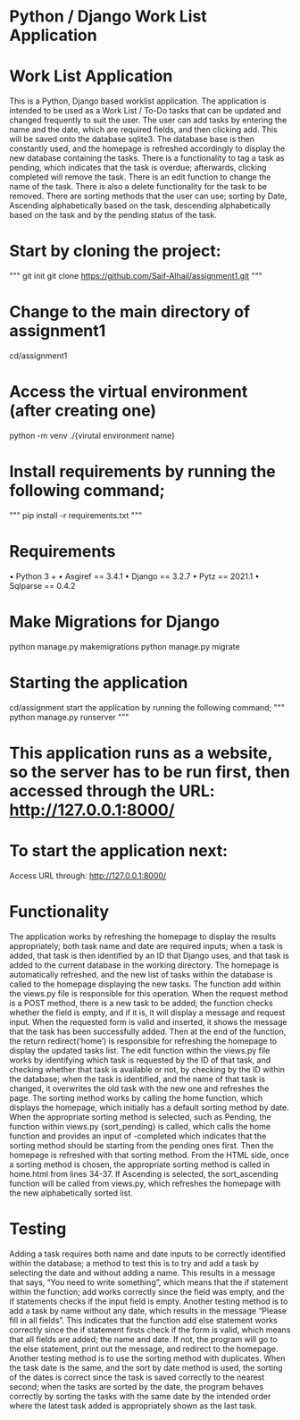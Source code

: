 # Python / Django Work List Application

# Work List Application 
This is a Python, Django based worklist application. The application is intended to be used as a Work List /  To-Do tasks that can be updated and changed frequently to suit the user. The user can add tasks by entering the name and the date, which are required fields, and then clicking add. This will be saved onto the database sqlite3. The database base is then constantly used, and the homepage is refreshed accordingly to display the new database containing the tasks. There is a functionality to tag a task as pending, which indicates that the task is overdue; afterwards, clicking completed will remove the task. There is an edit function to change the name of the task. There is also a delete functionality for the task to be removed. There are sorting methods that the user can use; sorting by Date, Ascending alphabetically based on the task, descending alphabetically based on the task and by the pending status of the task.

# Start by cloning the project:
"""
git init
git clone https://github.com/Saif-Alhail/assignment1.git
"""
# Change to the main directory of assignment1
cd/assignment1

# Access the virtual environment (after creating one)
python -m venv ./{virutal environment name} 

# Install requirements by running the following command;
"""
pip install -r requirements.txt
"""
# Requirements
•	Python 3 +
•	Asgiref == 3.4.1
•	Django == 3.2.7
•	Pytz == 2021.1
•	Sqlparse == 0.4.2

# Make Migrations for Django
python manage.py makemigrations
python manage.py migrate

# Starting the application
cd/assignment
start the application by running the following command;
"""
python manage.py runserver
"""
# This application runs as a website, so the server has to be run first, then accessed through the URL: http://127.0.0.1:8000/
# To start the application next:
Access URL through: http://127.0.0.1:8000/

# Functionality 
The application works by refreshing the homepage to display the results appropriately; both task name and date are required inputs; when a task is added, that task is then identified by an ID that Django uses, and that task is added to the current database in the working directory. The homepage is automatically refreshed, and the new list of tasks within the database is called to the homepage displaying the new tasks. The function add within the views.py file is responsible for this operation. When the request method is a POST method, there is a new task to be added; the function checks whether the field is empty, and if it is, it will display a message and request input. When the requested form is valid and inserted, it shows the message that the task has been successfully added. Then at the end of the function, the return redirect(‘home’) is responsible for refreshing the homepage to display the updated tasks list. The edit function within the views.py file works by identifying which task is requested by the ID of that task, and checking whether that task is available or not, by checking by the ID within the database; when the task is identified, and the name of that task is changed, it overwrites the old task with the new one and refreshes the page.
The sorting method works by calling the home function, which displays the homepage, which initially has a default sorting method by date. When the appropriate sorting method is selected, such as Pending, the function within views.py {sort_pending} is called, which calls the home function and provides an input of -completed which indicates that the sorting method should be starting from the pending ones first. Then the homepage is refreshed with that sorting method. From the HTML side, once a sorting method is chosen, the appropriate sorting method is called in home.html from lines 34-37. If Ascending is selected, the sort_ascending function will be called from views.py, which refreshes the homepage with the new alphabetically sorted list.

# Testing
Adding a task requires both name and date inputs to be correctly identified within the database; a method to test this is to try and add a task by selecting the date and without adding a name. This results in a message that says, “You need to write something”, which means that the if statement within the function; add works correctly since the field was empty, and the if statements checks if the input field is empty. Another testing method is to add a task by name without any date, which results in the message “Please fill in all fields”. This indicates that the function add else statement works correctly since the if statement firsts check if the form is valid, which means that all fields are added; the name and date. If not, the program will go to the else statement, print out the message, and redirect to the homepage. 
Another testing method is to use the sorting method with duplicates. When the task date is the same, and the sort by date method is used, the sorting of the dates is correct since the task is saved correctly to the nearest second; when the tasks are sorted by the date, the program behaves correctly by sorting the tasks with the same date by the intended order where the latest task added is appropriately shown as the last task.  
